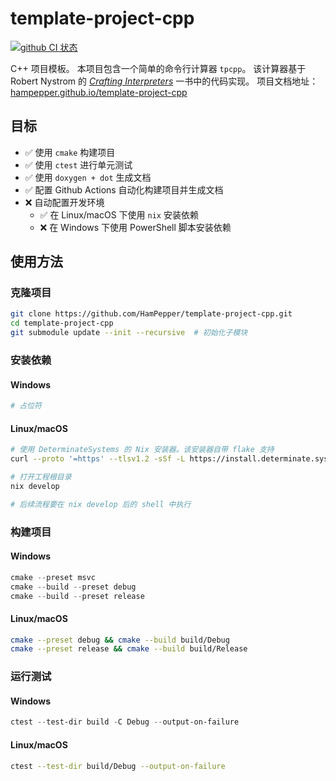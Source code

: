# template-project-cpp

[![github CI 状态](https://github.com/HamPepper/template-project-cpp/actions/workflows/main.yml/badge.svg)](https://github.com/HamPepper/template-project-cpp/actions?query=workflow%3ACI)

C++ 项目模板。
本项目包含一个简单的命令行计算器 `tpcpp`。
该计算器基于 Robert Nystrom 的 [_Crafting Interpreters_](https://craftinginterpreters.com/) 一书中的代码实现。
项目文档地址：[hampepper.github.io/template-project-cpp](https://hampepper.github.io/template-project-cpp)


## 目标

- ✅ 使用 `cmake` 构建项目
- ✅ 使用 `ctest` 进行单元测试
- ✅ 使用 `doxygen + dot` 生成文档
- ✅ 配置 Github Actions 自动化构建项目并生成文档
- ❌ 自动配置开发环境
    - ✅ 在 Linux/macOS 下使用 `nix` 安装依赖
    - ❌ 在 Windows 下使用 PowerShell 脚本安装依赖


## 使用方法

### 克隆项目

```bash
git clone https://github.com/HamPepper/template-project-cpp.git
cd template-project-cpp
git submodule update --init --recursive  # 初始化子模块
```


### 安装依赖

#### Windows

```powershell
# 占位符
```

#### Linux/macOS

```bash
# 使用 DeterminateSystems 的 Nix 安装器。该安装器自带 flake 支持
curl --proto '=https' --tlsv1.2 -sSf -L https://install.determinate.systems/nix | sh -s -- install

# 打开工程根目录
nix develop

# 后续流程要在 nix develop 后的 shell 中执行
```


### 构建项目

#### Windows

```powershell
cmake --preset msvc
cmake --build --preset debug
cmake --build --preset release
```

#### Linux/macOS

```bash
cmake --preset debug && cmake --build build/Debug
cmake --preset release && cmake --build build/Release
```


### 运行测试

#### Windows

```powershell
ctest --test-dir build -C Debug --output-on-failure
```

#### Linux/macOS

```bash
ctest --test-dir build/Debug --output-on-failure
```
